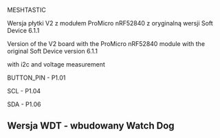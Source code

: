 MESHTASTIC

Wersja płytki V2 z modułem ProMicro nRF52840 z oryginalną wersji Soft Device 6.1.1

Version of the V2 board with the ProMicro nRF52840 module with the original Soft Device version 6.1.1

with i2c and voltage measurement

BUTTON_PIN - P1.01

SCL - P1.04

SDA - P1.06

Wersja WDT - wbudowany Watch Dog
--------------------------------
